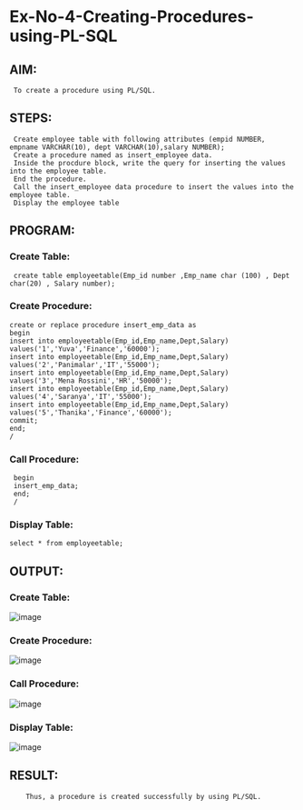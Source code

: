 # Ex-No-4-Creating-Procedures-using-PL-SQL

## AIM: 
     To create a procedure using PL/SQL.
## STEPS:
     Create employee table with following attributes (empid NUMBER, empname VARCHAR(10), dept VARCHAR(10),salary NUMBER);
     Create a procedure named as insert_employee data.
     Inside the procdure block, write the query for inserting the values into the employee table.
     End the procedure.
     Call the insert_employee data procedure to insert the values into the employee table.
     Display the employee table
## PROGRAM:
### Create Table:
```
 create table employeetable(Emp_id number ,Emp_name char (100) , Dept char(20) , Salary number);
```
### Create Procedure:
```
create or replace procedure insert_emp_data as
begin
insert into employeetable(Emp_id,Emp_name,Dept,Salary)
values('1','Yuva','Finance','60000');
insert into employeetable(Emp_id,Emp_name,Dept,Salary)
values('2','Panimalar','IT','55000');
insert into employeetable(Emp_id,Emp_name,Dept,Salary)
values('3','Mena Rossini','HR','50000');
insert into employeetable(Emp_id,Emp_name,Dept,Salary)
values('4','Saranya','IT','55000');
insert into employeetable(Emp_id,Emp_name,Dept,Salary)
values('5','Thanika','Finance','60000');
commit;
end;
/
```
### Call Procedure:
```
 begin
 insert_emp_data;
 end;
 /
```
### Display Table:
```
select * from employeetable;
```
## OUTPUT:
### Create Table:
![image](https://github.com/dineshgl/Ex-No-4-Creating-Procedures-using-PL-SQL/assets/121418522/63fcc79e-1452-4985-a7ac-7e43646c5b52)
### Create Procedure:
![image](https://github.com/dineshgl/Ex-No-4-Creating-Procedures-using-PL-SQL/assets/121418522/97311185-42b4-4ec6-a977-8144351a923c)
### Call Procedure:
![image](https://github.com/dineshgl/Ex-No-4-Creating-Procedures-using-PL-SQL/assets/121418522/cb26eabb-1e6e-4f7b-89bf-0f901a9a0743)
### Display Table:
![image](https://github.com/dineshgl/Ex-No-4-Creating-Procedures-using-PL-SQL/assets/121418522/fb633043-b26a-4a17-aab3-74f799385a79)
## RESULT:
        Thus, a procedure is created successfully by using PL/SQL.
